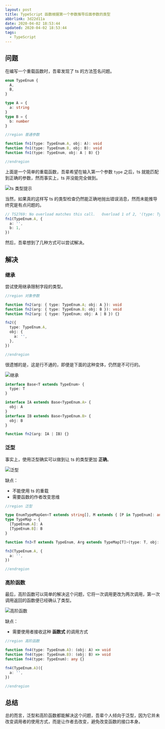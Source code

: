 ```yaml
---
layout: post
title: TypeScript 函数根据第一个参数推导后面参数的类型
abbrlink: 3d22d11a
date: 2020-04-02 18:53:44
updated: 2020-04-02 18:53:44
tags:
  - TypeScript
---
```


## 问题

在编写一个重载函数时，吾辈发现了 ts 的方法签名问题。

```ts
enum TypeEnum {
  A,
  B,
}

type A = {
  a: string
}
type B = {
  b: number
}

//region 普通参数

function fn1(type: TypeEnum.A, obj: A): void
function fn1(type: TypeEnum.B, obj: B): void
function fn1(type: TypeEnum, obj: A | B) {}

//endregion
```

上面是一个简单的重载函数，吾辈希望在输入第一个参数 `type` 之后，ts 就能匹配到正确的参数，然而事实上，ts 并没能完全做到。

![ts 类型提示](https://cdn.jsdelivr.net/gh/rxliuli/img-bed/20200402140820.png)

当然，如果真的这样写 ts 的类型检查仍然能正确地抛出错误消息，然而未能推导终究是有点问题的。

```ts
// TS2769: No overload matches this call.   Overload 1 of 2, '(type: TypeEnum.A, obj: A): void', gave the following error.     Argument of type '{ a: string; b: number; }' is not assignable to parameter of type 'A'.       Object literal may only specify known properties, and 'b' does not exist in type 'A'.   Overload 2 of 2, '(type: TypeEnum.B, obj: B): void', gave the following error.     Argument of type 'TypeEnum.A' is not assignable to parameter of type 'TypeEnum.B'
fn1(TypeEnum.A, {
  a: '',
  b: 1,
})
```

然后，吾辈想到了几种方式可以尝试解决。

## 解决

### 继承

尝试使用继承限制字段的类型。

```ts
//region 对象参数

function fn2(arg: { type: TypeEnum.A; obj: A }): void
function fn2(arg: { type: TypeEnum.B; obj: B }): void
function fn2(arg: { type: TypeEnum; obj: A | B }) {}

fn2({
  type: TypeEnum.A,
  obj: {
    a: '',
  },
})

//endregion
```

很遗憾的是，这是行不通的，即便是下面的这种变体，仍然是不可行的。

![继承](https://cdn.jsdelivr.net/gh/rxliuli/img-bed/20200402145908.png)

```ts
interface Base<T extends TypeEnum> {
  type: T
}

interface IA extends Base<TypeEnum.A> {
  obj: A
}
interface IB extends Base<TypeEnum.B> {
  obj: B
}

function fn2(arg: IA | IB) {}
```

### 泛型

事实上，使用泛型确实可以做到让 ts 的类型更加 **正确**。

![泛型](https://cdn.jsdelivr.net/gh/rxliuli/img-bed/20200402145745.png)

缺点：

- 不能使用 ts 的重载
- 需要函数的作者改变思维

```ts
//region 泛型

type EnumTypeMapGen<T extends string[], M extends { [P in TypeEnum]: any }> = []
type TypeMap = {
  [TypeEnum.A]: A
  [TypeEnum.B]: B
}

function fn3<T extends TypeEnum, Arg extends TypeMap[T]>(type: T, obj: Arg) {}

fn3(TypeEnum.A, {
  a: '',
})

//endregion
```

### 高阶函数

最后，高阶函数可以简单的解决这个问题，它将一次调用更改为两次调用，第一次调用返回的函数便已经确认了类型。

![高阶函数](https://cdn.jsdelivr.net/gh/rxliuli/img-bed/20200402145633.png)

缺点：

- 需要使用者接收这种 **函数式** 的调用方式

```ts
//region 高阶函数

function fn4(type: TypeEnum.A): (obj: A) => void
function fn4(type: TypeEnum.B): (obj: B) => void
function fn4(type: TypeEnum): any {}

fn4(TypeEnum.A)({
  a: '',
})

//endregion
```

## 总结

总的而言，泛型和高阶函数都能解决这个问题，吾辈个人倾向于泛型，因为它并未改变调用者的使用方式，而是让作者去改变，避免改变函数的接口本身。
